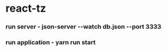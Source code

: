 
# react-tz
### run server - json-server --watch db.json --port 3333
### run application - yarn run start
